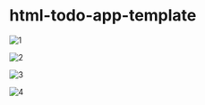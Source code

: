 # html-todo-app-template

![1](https://github.com/AbdurrahmanVarol/html-todo-app-template/assets/96303254/e0fd5150-e6f6-4475-bafc-ef5a59449a77)

![2](https://github.com/AbdurrahmanVarol/html-todo-app-template/assets/96303254/c4aba607-4ad4-493a-9023-d419539efeaa)

![3](https://github.com/AbdurrahmanVarol/html-todo-app-template/assets/96303254/7578c0a0-a1ef-4d80-996d-e5cce083f694)

![4](https://github.com/AbdurrahmanVarol/html-todo-app-template/assets/96303254/579107de-460a-4a10-8460-a329910841c2)
